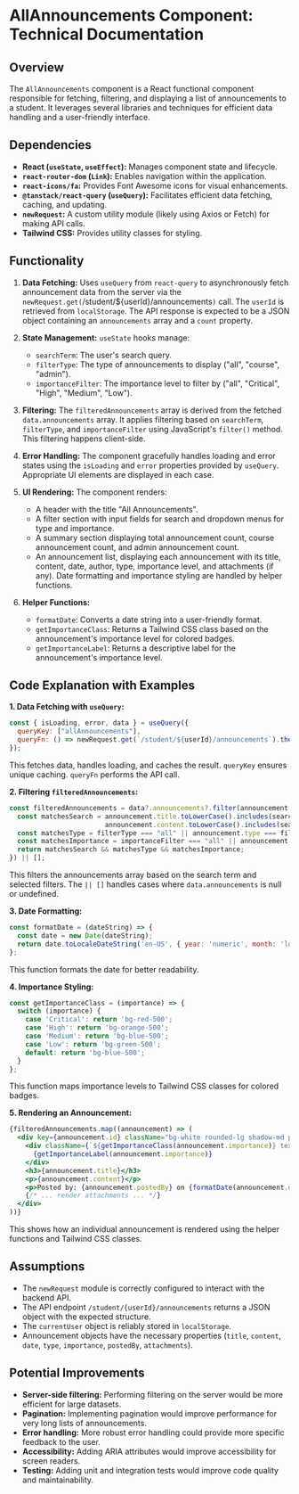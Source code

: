 # AllAnnouncements Component: Technical Documentation

## Overview

The `AllAnnouncements` component is a React functional component responsible for fetching, filtering, and displaying a list of announcements to a student. It leverages several libraries and techniques for efficient data handling and a user-friendly interface.

## Dependencies

- **React (`useState`, `useEffect`):**  Manages component state and lifecycle.
- **`react-router-dom` (`Link`):** Enables navigation within the application.
- **`react-icons/fa`:** Provides Font Awesome icons for visual enhancements.
- **`@tanstack/react-query` (`useQuery`):**  Facilitates efficient data fetching, caching, and updating.
- **`newRequest`:** A custom utility module (likely using Axios or Fetch) for making API calls.
- **Tailwind CSS:**  Provides utility classes for styling.

## Functionality

1. **Data Fetching:** Uses `useQuery` from `react-query` to asynchronously fetch announcement data from the server via the `newRequest.get(`/student/${userId}/announcements`)` call.  The `userId` is retrieved from `localStorage`.  The API response is expected to be a JSON object containing an `announcements` array and a `count` property.

2. **State Management:**  `useState` hooks manage:
    - `searchTerm`:  The user's search query.
    - `filterType`:  The type of announcements to display ("all", "course", "admin").
    - `importanceFilter`: The importance level to filter by ("all", "Critical", "High", "Medium", "Low").

3. **Filtering:**  The `filteredAnnouncements` array is derived from the fetched `data.announcements` array.  It applies filtering based on `searchTerm`, `filterType`, and `importanceFilter` using JavaScript's `filter()` method.  This filtering happens client-side.

4. **Error Handling:** The component gracefully handles loading and error states using the `isLoading` and `error` properties provided by `useQuery`.  Appropriate UI elements are displayed in each case.

5. **UI Rendering:** The component renders:
    - A header with the title "All Announcements".
    - A filter section with input fields for search and dropdown menus for type and importance.
    - A summary section displaying total announcement count, course announcement count, and admin announcement count.
    - An announcement list, displaying each announcement with its title, content, date, author, type, importance level, and attachments (if any).  Date formatting and importance styling are handled by helper functions.

6. **Helper Functions:**
    - `formatDate`: Converts a date string into a user-friendly format.
    - `getImportanceClass`: Returns a Tailwind CSS class based on the announcement's importance level for colored badges.
    - `getImportanceLabel`: Returns a descriptive label for the announcement's importance level.


## Code Explanation with Examples

**1. Data Fetching with `useQuery`:**

```javascript
const { isLoading, error, data } = useQuery({
  queryKey: ["allAnnouncements"],
  queryFn: () => newRequest.get(`/student/${userId}/announcements`).then((res) => res.data),
});
```

This fetches data, handles loading, and caches the result.  `queryKey` ensures unique caching. `queryFn` performs the API call.

**2. Filtering `filteredAnnouncements`:**

```javascript
const filteredAnnouncements = data?.announcements?.filter(announcement => {
  const matchesSearch = announcement.title.toLowerCase().includes(searchTerm.toLowerCase()) || 
                        announcement.content.toLowerCase().includes(searchTerm.toLowerCase());
  const matchesType = filterType === "all" || announcement.type === filterType;
  const matchesImportance = importanceFilter === "all" || announcement.importance === importanceFilter;
  return matchesSearch && matchesType && matchesImportance;
}) || [];
```

This filters the announcements array based on the search term and selected filters. The `|| []` handles cases where `data.announcements` is null or undefined.

**3. Date Formatting:**

```javascript
const formatDate = (dateString) => {
  const date = new Date(dateString);
  return date.toLocaleDateString('en-US', { year: 'numeric', month: 'long', day: 'numeric' });
};
```

This function formats the date for better readability.

**4. Importance Styling:**

```javascript
const getImportanceClass = (importance) => {
  switch (importance) {
    case 'Critical': return 'bg-red-500';
    case 'High': return 'bg-orange-500';
    case 'Medium': return 'bg-blue-500';
    case 'Low': return 'bg-green-500';
    default: return 'bg-blue-500';
  }
};
```

This function maps importance levels to Tailwind CSS classes for colored badges.

**5.  Rendering an Announcement:**

```jsx
{filteredAnnouncements.map((announcement) => (
  <div key={announcement.id} className="bg-white rounded-lg shadow-md p-4">
    <div className={`${getImportanceClass(announcement.importance)} text-white font-bold px-2 py-1 rounded`}>
      {getImportanceLabel(announcement.importance)}
    </div>
    <h3>{announcement.title}</h3>
    <p>{announcement.content}</p>
    <p>Posted by: {announcement.postedBy} on {formatDate(announcement.date)}</p>
    {/* ... render attachments ... */}
  </div>
))}
```

This shows how an individual announcement is rendered using the helper functions and Tailwind CSS classes.


## Assumptions

- The `newRequest` module is correctly configured to interact with the backend API.
- The API endpoint `/student/{userId}/announcements` returns a JSON object with the expected structure.
- The `currentUser` object is reliably stored in `localStorage`.
- Announcement objects have the necessary properties (`title`, `content`, `date`, `type`, `importance`, `postedBy`, `attachments`).


## Potential Improvements

- **Server-side filtering:**  Performing filtering on the server would be more efficient for large datasets.
- **Pagination:** Implementing pagination would improve performance for very long lists of announcements.
- **Error handling:** More robust error handling could provide more specific feedback to the user.
- **Accessibility:** Adding ARIA attributes would improve accessibility for screen readers.
- **Testing:**  Adding unit and integration tests would improve code quality and maintainability.


